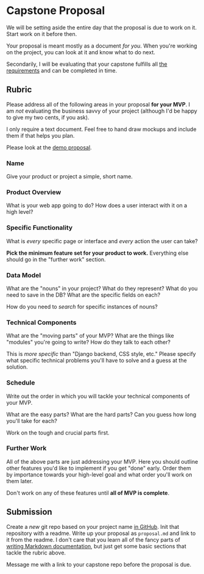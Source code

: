 # Capstone Proposal
We will be setting aside the entire day that the proposal is due to work on it.
Start work on it before then.

Your proposal is meant mostly as a document _for you_.
When you're working on the project, you can look at it and know what to do next.

Secondarily, I will be evaluating that your capstone fulfills all [the requirements](capstoneintro.md#projectrequirements) and can be completed in time.

## Rubric
Please address all of the following areas in your proposal **for your MVP**.
I am _not_ evaluating the business savvy of your project (although I'd be happy to give my two cents, if you ask).

I only require a text document.
Feel free to hand draw mockups and include them if that helps you plan.

Please look at the [demo proposal](../demos/proposal.md).

### Name
Give your product or project a simple, short name.

### Product Overview
What is your web app going to do?
How does a user interact with it on a high level?

### Specific Functionality
What is _every_ specific page or interface and _every_ action the user can take?

**Pick the minimum feature set for your product to work.**
Everything else should go in the "further work" section.

### Data Model
What are the "nouns" in your project?
What do they represent?
What do you need to save in the DB?
What are the specific fields on each?

How do you need to _search_ for specific instances of nouns?

### Technical Components
What are the "moving parts" of your MVP?
What are the things like "modules" you're going to write?
How do they talk to each other?

This is _more specific_ than "Django backend, CSS style, etc."
Please specify what specific technical problems you'll have to solve and a guess at the solution.

### Schedule
Write out the order in which you will tackle your technical components of your MVP.

What are the easy parts?
What are the hard parts?
Can you guess how long you'll take for each?

Work on the tough and crucial parts first.

### Further Work
All of the above parts are just addressing your MVP.
Here you should outline other features you'd like to implement if you get "done" early.
Order them by importance towards your high-level goal and what order you'll work on them later.

Don't work on any of these features until **all of MVP is complete**.

## Submission
Create a _new_ git repo based on your project name [in GitHub](https://github.com/new).
Init that repository with a readme.
Write up your proposal as `proposal.md` and link to it from the readme.
I don't care that you learn all of the fancy parts of [writing Markdown documentation](https://help.github.com/articles/basic-writing-and-formatting-syntax/), but just get some basic sections that tackle the rubric above.

Message me with a link to your capstone repo before the proposal is due.
